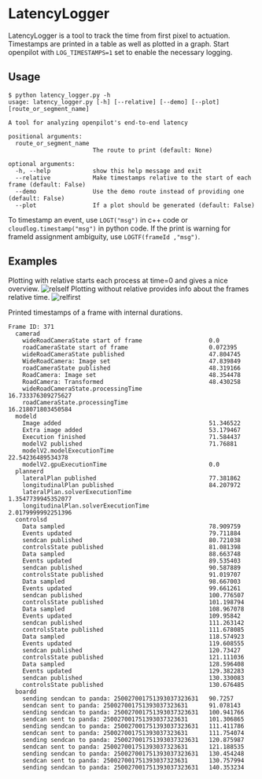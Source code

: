 # LatencyLogger

LatencyLogger is a tool to track the time from first pixel to actuation. Timestamps are printed in a table as well as plotted in a graph. Start openpilot with `LOG_TIMESTAMPS=1` set to enable the necessary logging.

## Usage

```
$ python latency_logger.py -h
usage: latency_logger.py [-h] [--relative] [--demo] [--plot] [route_or_segment_name]

A tool for analyzing openpilot's end-to-end latency

positional arguments:
  route_or_segment_name
                        The route to print (default: None)

optional arguments:
  -h, --help            show this help message and exit
  --relative            Make timestamps relative to the start of each frame (default: False)
  --demo                Use the demo route instead of providing one (default: False)
  --plot                If a plot should be generated (default: False)
```
To timestamp an event, use `LOGT("msg")` in c++ code or `cloudlog.timestamp("msg")` in python code. If the print is warning for frameId assignment ambiguity, use `LOGTF(frameId ,"msg")`.

## Examples
Plotting with relative starts each process at time=0 and gives a nice overview.
![relself](https://user-images.githubusercontent.com/42323981/161629832-c6f28874-4b0b-437a-961e-d80adbf8dd97.png)
Plotting without relative provides info about the frames relative time. 
![relfirst](https://user-images.githubusercontent.com/42323981/161629886-3283e7c8-1bb0-4f3c-bede-4ceac1d2e140.png)


Printed timestamps of a frame with internal durations.
```
Frame ID: 371
  camerad
    wideRoadCameraState start of frame                   0.0
    roadCameraState start of frame                       0.072395
    wideRoadCameraState published                        47.804745
    WideRoadCamera: Image set                            47.839849
    roadCameraState published                            48.319166
    RoadCamera: Image set                                48.354478
    RoadCamera: Transformed                              48.430258
    wideRoadCameraState.processingTime                   16.733376309275627
    roadCameraState.processingTime                       16.218071803450584
  modeld
    Image added                                          51.346522
    Extra image added                                    53.179467
    Execution finished                                   71.584437
    modelV2 published                                    71.76881
    modelV2.modelExecutionTime                           22.54236489534378
    modelV2.gpuExecutionTime                             0.0
  plannerd
    lateralPlan published                                77.381862
    longitudinalPlan published                           84.207972
    lateralPlan.solverExecutionTime                      1.3547739945352077
    longitudinalPlan.solverExecutionTime                 2.0179999992251396
  controlsd
    Data sampled                                         78.909759
    Events updated                                       79.711884
    sendcan published                                    80.721038
    controlsState published                              81.081398
    Data sampled                                         88.663748
    Events updated                                       89.535403
    sendcan published                                    90.587889
    controlsState published                              91.019707
    Data sampled                                         98.667003
    Events updated                                       99.661261
    sendcan published                                    100.776507
    controlsState published                              101.198794
    Data sampled                                         108.967078
    Events updated                                       109.95842
    sendcan published                                    111.263142
    controlsState published                              111.678085
    Data sampled                                         118.574923
    Events updated                                       119.608555
    sendcan published                                    120.73427
    controlsState published                              121.111036
    Data sampled                                         128.596408
    Events updated                                       129.382283
    sendcan published                                    130.330083
    controlsState published                              130.676485
  boardd
    sending sendcan to panda: 250027001751393037323631   90.7257
    sendcan sent to panda: 250027001751393037323631      91.078143
    sending sendcan to panda: 250027001751393037323631   100.941766
    sendcan sent to panda: 250027001751393037323631      101.306865
    sending sendcan to panda: 250027001751393037323631   111.411786
    sendcan sent to panda: 250027001751393037323631      111.754074
    sending sendcan to panda: 250027001751393037323631   120.875987
    sendcan sent to panda: 250027001751393037323631      121.188535
    sending sendcan to panda: 250027001751393037323631   130.454248
    sendcan sent to panda: 250027001751393037323631      130.757994
    sending sendcan to panda: 250027001751393037323631   140.353234
```
